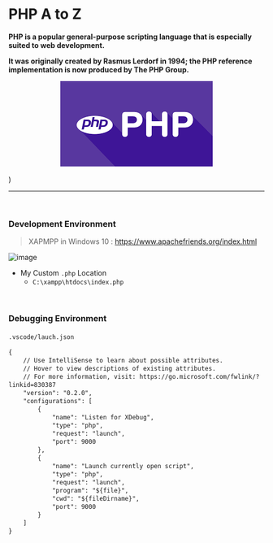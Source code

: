 

# PHP A to Z

**PHP is a popular general-purpose scripting language that is especially suited to web development.**

**It was originally created by Rasmus Lerdorf in 1994; the PHP reference implementation is now produced by The PHP Group.**

<p align="center">
    <img src="README.assets/php-logo.png"/>
</p>)

<br/>

---

&nbsp;

### Development Environment

> XAPMPP in Windows 10 : https://www.apachefriends.org/index.html

![image](https://user-images.githubusercontent.com/41619898/81622842-0bc32900-942d-11ea-9c39-5a53dfdef2cb.png)

- My Custom `.php` Location
  - `C:\xampp\htdocs\index.php`

<br/>

### Debugging Environment

`.vscode/lauch.json`

```
{
    // Use IntelliSense to learn about possible attributes.
    // Hover to view descriptions of existing attributes.
    // For more information, visit: https://go.microsoft.com/fwlink/?linkid=830387
    "version": "0.2.0",
    "configurations": [
        {
            "name": "Listen for XDebug",
            "type": "php",
            "request": "launch",
            "port": 9000
        },
        {
            "name": "Launch currently open script",
            "type": "php",
            "request": "launch",
            "program": "${file}",
            "cwd": "${fileDirname}",
            "port": 9000
        }
    ]
}
```